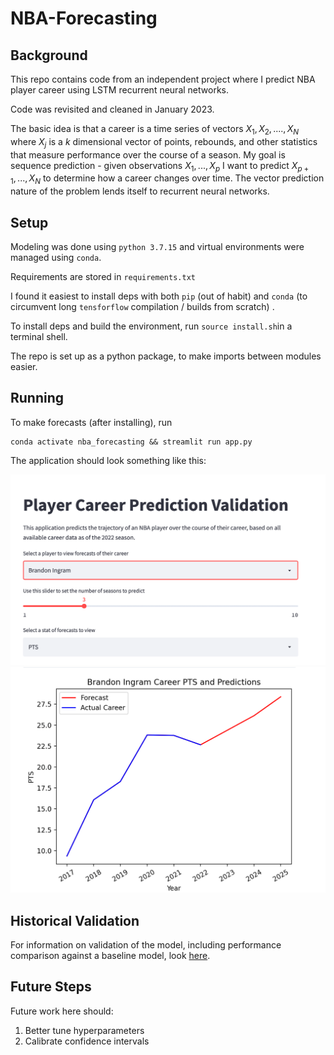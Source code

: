 # NBA-Forecasting

## Background 
This repo contains code from an independent project where
I predict NBA player career using LSTM recurrent neural networks. 

Code was revisited and cleaned in January 2023. 

The basic idea is that a career is a time series of vectors 
$X_1, X_2, ...., X_N$ where $X_j$ is a $k$ dimensional vector 
of points, rebounds, and other statistics that measure performance 
over the course of a season. My goal is sequence prediction - 
given observations $X_1, ..., X_p$ I want to predict
$X_{p+1}, ..., X_N$ to determine how a career changes over time. The 
vector prediction nature of the problem lends itself to recurrent neural networks. 


## Setup

Modeling was done using `python 3.7.15` and virtual
environments were managed using `conda`.

Requirements are stored in `requirements.txt` 

I found it easiest to install deps with both `pip` (out of habit)
and `conda` (to circumvent long `tensforflow` compilation / builds from scratch)
. 

To install deps and build the environment, run `source install.sh`in a terminal shell. 

The repo is set up as a python package, to make imports between
modules easier. 

## Running

To make forecasts (after installing), run
```
conda activate nba_forecasting && streamlit run app.py
``` 


The application should look something like this:

![alt text](images/app_top.png)
![alt text](images/app_bottom.png)


## Historical Validation

For information on validation of the model, including 
performance comparison against a baseline model, look [here](forecasting/training/README.md).

## Future Steps

Future work here should:
1. Better tune hyperparameters 
3. Calibrate confidence intervals